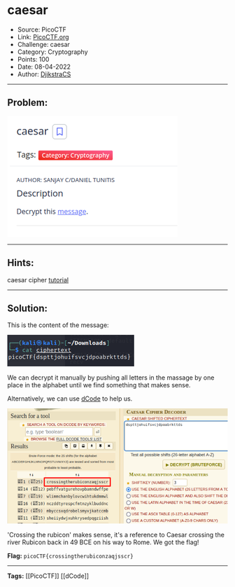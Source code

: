 # caesar
* Source: PicoCTF
* Link: [PicoCTF.org](https://picoctf.org/)
* Challenge: caesar
* Category: Cryptography
* Points: 100
* Date: 08-04-2022
* Author: [DjikstraCS](https://github.com/DjikstraCS)

---
## Problem:
![](./attachments/Pasted%20image%2020220408202852.png)

---
## Hints:
caesar cipher [tutorial](https://learncryptography.com/classical-encryption/caesar-cipher)

---
## Solution:
This is the content of the message:

![](./attachments/Pasted%20image%2020220408203107.png)

We can decrypt it manually by pushing all letters in the massage by one place in the alphabet until we find something that makes sense.

Alternatively, we can use [dCode](https://www.dcode.fr/) to help us.

![](./attachments/Pasted%20image%2020220408203845.png)

'Crossing the rubicon' makes sense, it's a reference to Caesar crossing the river Rubicon back in 49 BCE on his way to Rome. We got the flag!

**Flag:** `picoCTF{crossingtherubiconzaqjsscr}`

---
**Tags:** [[PicoCTF]] [[dCode]]